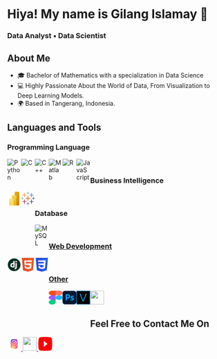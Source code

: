 # Hiya! My name is Gilang Islamay 👋

### Data Analyst • Data Scientist

## About Me
* 🎓 Bachelor of Mathematics with a specialization in Data Science
* 💻 Highly Passionate About the World of Data, From Visualization to Deep Learning Models.
* 🌍 Based in Tangerang, Indonesia.

## Languages and Tools
### Programming Language
<img align="left" alt="Python" width="32px" src="https://cdn.jsdelivr.net/gh/devicons/devicon/icons/python/python-original.svg" style="padding-right:0px;" />
<img align="left" alt="C" width="32px" src="https://cdn.jsdelivr.net/gh/devicons/devicon/icons/c/c-original.svg" style="padding-right:0px;" />
<img align="left" alt="C++" width="32px" src="https://cdn.jsdelivr.net/gh/devicons/devicon/icons/cplusplus/cplusplus-original.svg" style="padding-right:0px;" />
<img align="left" alt="Matlab" width="32px" src="https://cdn.jsdelivr.net/gh/devicons/devicon/icons/matlab/matlab-original.svg" style="padding-right:0px;" />
<img align="left" alt="R" width="32px" src="https://cdn.jsdelivr.net/gh/devicons/devicon/icons/r/r-original.svg" style="padding-right:0px;" />
<img align="left" alt="JavaScript" width="32px" src="https://cdn.jsdelivr.net/gh/devicons/devicon/icons/javascript/javascript-original.svg" style="padding-right:0px;" />

<br>

### Business Intelligence
<img align="left" alt="PowerBI" height="32" src="https://github.com/AfterRain007/AfterRain007/blob/main/Logo%20Etc/Microsoft-Power-BI-Logo_PNG4 1.svg" style="padding-bottom: 50px; padding-right:0px;"/>
<img align="left" alt="Tableau" width="32px" src="https://github.com/AfterRain007/AfterRain007/blob/main/Logo%20Etc/tableau-software.svg" style="padding-bottom: 50px; padding-right:0px;" />

<br>

### Database
<img align="left" alt="MySQL" width="32px" src="https://cdn.jsdelivr.net/gh/devicons/devicon/icons/mysql/mysql-original.svg" style="padding-right:0px;" /> <a href="https://www.github.com/AfterRain007" target="_blank" rel="noreferrer"> <picture> 

<br>

### Web Development
<img align="left" alt="Tableau" width="32px" height="32" src="https://github.com/AfterRain007/AfterRain007/blob/main/Logo%20Etc/pngwing.com.png" style="padding-bottom: 50px; padding-right:0px;"/> 
<img align="left" alt="Tableau" width="32px" height="32" src="https://github.com/AfterRain007/AfterRain007/blob/main/Logo%20Etc/HTML5_Badge.svg" style="padding-bottom: 50px; padding-right:0px;"/> 
<img align="left" alt="Tableau" width="32px" height="32" src="https://github.com/AfterRain007/AfterRain007/blob/main/Logo%20Etc/CSS3_logo.svg" style="padding-bottom: 50px; padding-right:0px;"/> 

<br>

### Other
<img align="left" alt="Tableau" width="32px" height="32" src="https://github.com/AfterRain007/AfterRain007/blob/main/Logo%20Etc/figma-seeklogo.svg" style="padding-bottom: 50px; padding-right:0px;"/>
<img align="left" alt="Tableau" width="32px" height="32" src="https://github.com/AfterRain007/AfterRain007/blob/main/Logo%20Etc/photoshop.png" style="padding-bottom: 50px; padding-right:0px;"/> 
<img align="left" alt="Tableau" width="32px" height="32" src="https://github.com/AfterRain007/AfterRain007/blob/main/Logo%20Etc/sony-vegas-logo-icon.svg" style="padding-bottom: 50px; padding-right:0px;"/> 
<img align="left"> <a target="_blank" rel="noreferrer"> <picture> <source media="(prefers-color-scheme: dark)" srcset="https://raw.githubusercontent.com/danielcranney/readme-generator/main/public/icons/socials/github-dark.svg"/> <source media="(prefers-color-scheme: light)" srcset="https://raw.githubusercontent.com/danielcranney/readme-generator/main/public/icons/socials/github.svg" /> <img src="https://raw.githubusercontent.com/danielcranney/readme-generator/main/public/icons/socials/github.svg" width="32" height="32" /> </picture>

## Feel Free to Contact Me On
<p align="left"> <a href="http://www.instagram.com/razel007/" target="_blank" rel="noreferrer"> <picture> <source media="(prefers-color-scheme: dark)" srcset="https://github.com/AfterRain007/AfterRain007/blob/main/Logo%20Etc/instagram-seeklogo-white.svg" /> <source media="(prefers-color-scheme: light)" srcset="https://github.com/AfterRain007/AfterRain007/blob/main/Logo%20Etc/instagram-seeklogo.svg" /> <img src="https://github.com/AfterRain007/AfterRain007/blob/main/Logo%20Etc/cdnlogo.com_instagram.svg" width="32" height="32" /> </picture> 
</a> <a href="https://www.linkedin.com/in/gilang-islamay-putra-djuharis-842196259/" target="_blank" rel="noreferrer"> <picture> <source media="(prefers-color-scheme: dark)" srcset="https://raw.githubusercontent.com/danielcranney/readme-generator/main/public/icons/socials/linkedin-dark.svg" /> <source media="(prefers-color-scheme: light)" srcset="https://raw.githubusercontent.com/danielcranney/readme-generator/main/public/icons/socials/linkedin.svg" /> <img src="https://raw.githubusercontent.com/danielcranney/readme-generator/main/public/icons/socials/linkedin.svg" width="32" height="32" /> </picture>
</a> <a href="https://www.youtube.com/@afterrain37" target="_blank" rel="noreferrer"> <picture> <source media="(prefers-color-scheme: dark)" srcset="https://github.com/AfterRain007/AfterRain007/blob/main/Logo%20Etc/YouTube-Icon-Full-Color-Logo.wine.svg" /> <source media="(prefers-color-scheme: light)" srcset="https://github.com/AfterRain007/AfterRain007/blob/main/Logo%20Etc/YouTube-Icon-Full-Color-Logo.wine.svg" /> <img src="https://github.com/AfterRain007/AfterRain007/blob/main/Logo%20Etc/YouTube-Icon-Full-Color-Logo.wine.svg" width="32" height="32"/> </picture> </a></p>
